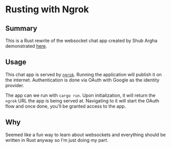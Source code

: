 # Rusting with Ngrok

## Summary

This is a Rust rewrite of the websocket chat app created by Shub Argha demonstrated [here](https://shub.codes/ngrokchat2/).

## Usage

This chat app is served by [`ngrok`](https://ngrok.com/). Running the application will publish it on the internet. Authentication is done via OAuth with Google as the identity provider.

The app can we run with `cargo run`. Upon initialization, it will return the `ngrok` URL the app is being served at. Navigating to it will start the OAuth flow and once done, you'll be granted access to the app.

## Why

Seemed like a fun way to learn about websockets and everything should be written in Rust anyway so I'm just doing my part.
